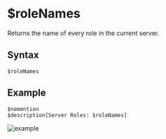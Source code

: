 # $roleNames
Returns the name of every role in the current server.

## Syntax
```
$roleNames
```

## Example
```
$nomention
$description[Server Roles: $roleNames]
```

![example](https://user-images.githubusercontent.com/69215413/125832346-7f0914e3-64c3-435e-8438-6f216c0e5fbf.png)
